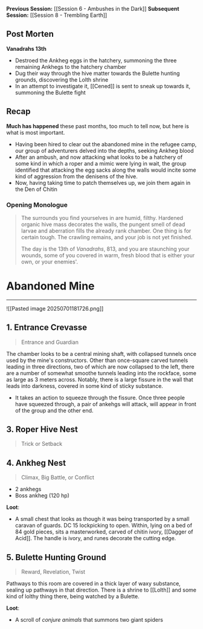 **Previous Session:** [[Session 6 - Ambushes in the Dark]]
**Subsequent Session:** [[Session 8 - Trembling Earth]]
## Post Morten
**Vanadrahs 13th**
- Destroed the Ankheg eggs in the hatchery, summoning the three remaining Ankhegs to the hatchery chamber
- Dug their way through the hive matter towards the Bulette hunting grounds, discovering the Lolth shrine
- In an attempt to investigate it, [[Cened]] is sent to sneak up towards it, summoning the Bulette fight

## Recap
**Much has happened** these past months, too much to tell now, but here is what is most important.
- Having been hired to clear out the abandoned mine in the refugee camp, our group of adventurers delved into the depths, seeking Ankheg blood
- After an ambush, and now attacking what looks to be a hatchery of some kind in which a roper and a mimic were lying in wait, the group identified that attacking the egg sacks along the walls would incite some kind of aggression from the denisens of the hive.
- Now, having taking time to patch themselves up, we join them again in the Den of Chitin

### Opening Monologue

> The surrounds you find yourselves in are humid, filthy. Hardened organic hive mass decorates the walls, the pungent smell of dead larvae and aberration fills the already rank chamber. One thing is for certain tough. The crawling remains, and your job is not yet finished.
> 
> The day is the 13th of *Vanadrahs*, 813, and you are staunching your wounds, some of you covered in warm, fresh blood that is either your own, or your enemies'.


# Abandoned Mine
---
![[Pasted image 20250701181726.png]]
## 1. Entrance Crevasse
> Entrance and Guardian

The chamber looks to be a central mining shaft, with collapsed tunnels once used by the mine's constructors. Other than once-square carved tunnels leading in three directions, two of which are now collapsed to the left, there are a number of somewhat smoothe tunnels leading into the rockface, some as large as 3 meters across. Notably, there is a large fissure in the wall that leads into darkness, covered in some kind of sticky substance. 

- It takes an action to squeeze through the fissure. Once three people have squeezed through, a pair of ankehgs will attack, will appear in front of the group and the other end.

## 3. Roper Hive Nest
> Trick or Setback 
## 4. Ankheg Nest
> Climax, Big Battle, or Conflict
- 2 ankhegs
- Boss ankheg (120 hp)

**Loot**: 
- A small chest that looks as though it was being transported by a small caravan of guards. DC 15 lockpicking to open. Within, lying on a bed of 84 gold pieces, sits a masterworked, carved of chitin ivory, [[Dagger of Acid]]. The handle is ivory, and runes decorate the cutting edge.
## 5. Bulette Hunting Ground
> Reward, Revelation, Twist

Pathways to this room are covered in a thick layer of waxy substance, sealing up pathways in that direction. There is a shrine to [[Lolth]] and some kind of lolthy thing there, being watched by a Bulette.

**Loot**:
- A scroll of *conjure animals* that summons two giant spiders
